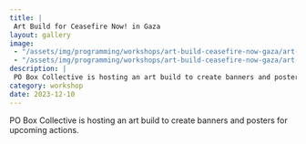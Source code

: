 ```yaml
---
title: |
 Art Build for Ceasefire Now! in Gaza
layout: gallery
image:
 - "/assets/img/programming/workshops/art-build-ceasefire-now-gaza/art-build-ceasefire-now-gaza-1x1.jpg"
 - "/assets/img/programming/workshops/art-build-ceasefire-now-gaza/art-build-ceasefire-now-gaza-1x1.jpg"
description: |
 PO Box Collective is hosting an art build to create banners and posters for upcoming actions. Masks required. We will have them on hand if needed.
category: workshop
date: 2023-12-10
---
```

PO Box Collective is hosting an art build to create banners and posters for upcoming actions.